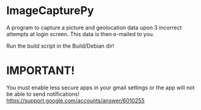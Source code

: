 # ImageCapturePy
A program to capture a picture and geolocation data upon 3 incorrect attempts at login screen. This data is then e-mailed to you.

Run the build script in the Build/Debian dir!

# IMPORTANT!
You must enable less secure apps in your gmail settings or the app will not be able to send notifications!
https://support.google.com/accounts/answer/6010255
